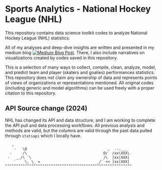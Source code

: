 # Sports Analytics - National Hockey League (NHL)

This repository contains data science toolkit codes to analyze National Hockey League (NHL) statistics. 

All of my analyses and deep-dive insights are written and presented in my medium blog [![Medium Blog Post](https://img.shields.io/badge/doc-latest-blue.svg)](https://medium.com/@thinkingjustin). There, I also include narratives on visualizations created by codes saved in this repository.

This is a selection of many ways to collect, compile, clean, analyze, model, and predict team and player (skaters and goalies) performances statistics. This repository does not claim any ownership of data and represents points of views of organizations or representations mentioned. All original codes (including generic and model algorithms) can be used freely with a proper citation to this repository.

## API Source change (2024)
NHL has changed its API and data structure, and I am working to complete the API pull and data processing workflows.
All previous analysis and methods are valid, but the columns are valid through the past data pulled through `statsapi` which I locally have.

```
   ,
    -   \O                                     ,  .-.___
  -     /\                                   O/  /xx\XXX\
 -   __/\ `\                                 /\  |xx|XXX|
    `    \, \_ =                          _/` << |xx|XXX|
""""""""""""""""""""""""""""""""""""""""""""""""""""""""""
```

